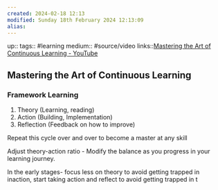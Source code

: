 ```yaml
---
created: 2024-02-18 12:13
modified: Sunday 18th February 2024 12:13:09
alias:
---
```

up::
tags::  #learning
medium:: #source/video
links::[Mastering the Art of Continuous Learning - YouTube](https://www.youtube.com/watch?v=s8BQ5Suab6Y)
## Mastering the Art of Continuous Learning

### Framework Learning
1. Theory (Learning, reading)
2. Action (Building, Implementation)
3. Reflection (Feedback on how to improve)

Repeat this cycle over and over to become a master at any skill

Adjust theory-action ratio - Modify the balance as you progress in your learning journey.

In the early stages- focus less on theory to avoid getting trapped in inaction, start taking action and reflect to avoid getting trapped in t
